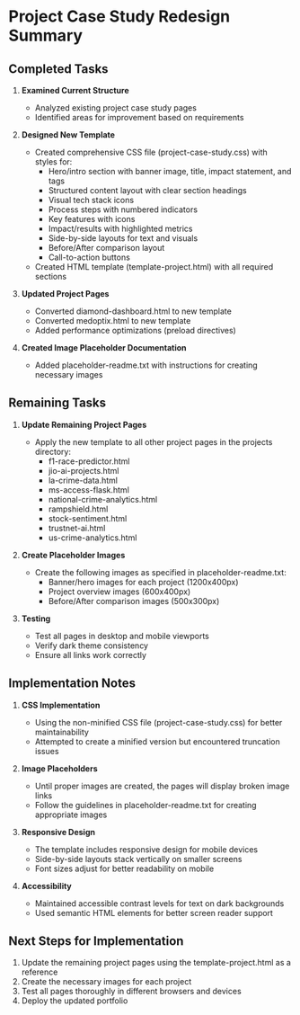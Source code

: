 # Project Case Study Redesign Summary

## Completed Tasks

1. **Examined Current Structure**
   - Analyzed existing project case study pages
   - Identified areas for improvement based on requirements

2. **Designed New Template**
   - Created comprehensive CSS file (project-case-study.css) with styles for:
     - Hero/intro section with banner image, title, impact statement, and tags
     - Structured content layout with clear section headings
     - Visual tech stack icons
     - Process steps with numbered indicators
     - Key features with icons
     - Impact/results with highlighted metrics
     - Side-by-side layouts for text and visuals
     - Before/After comparison layout
     - Call-to-action buttons
   - Created HTML template (template-project.html) with all required sections

3. **Updated Project Pages**
   - Converted diamond-dashboard.html to new template
   - Converted medoptix.html to new template
   - Added performance optimizations (preload directives)

4. **Created Image Placeholder Documentation**
   - Added placeholder-readme.txt with instructions for creating necessary images

## Remaining Tasks

1. **Update Remaining Project Pages**
   - Apply the new template to all other project pages in the projects directory:
     - f1-race-predictor.html
     - jio-ai-projects.html
     - la-crime-data.html
     - ms-access-flask.html
     - national-crime-analytics.html
     - rampshield.html
     - stock-sentiment.html
     - trustnet-ai.html
     - us-crime-analytics.html

2. **Create Placeholder Images**
   - Create the following images as specified in placeholder-readme.txt:
     - Banner/hero images for each project (1200x400px)
     - Project overview images (600x400px)
     - Before/After comparison images (500x300px)

3. **Testing**
   - Test all pages in desktop and mobile viewports
   - Verify dark theme consistency
   - Ensure all links work correctly

## Implementation Notes

1. **CSS Implementation**
   - Using the non-minified CSS file (project-case-study.css) for better maintainability
   - Attempted to create a minified version but encountered truncation issues

2. **Image Placeholders**
   - Until proper images are created, the pages will display broken image links
   - Follow the guidelines in placeholder-readme.txt for creating appropriate images

3. **Responsive Design**
   - The template includes responsive design for mobile devices
   - Side-by-side layouts stack vertically on smaller screens
   - Font sizes adjust for better readability on mobile

4. **Accessibility**
   - Maintained accessible contrast levels for text on dark backgrounds
   - Used semantic HTML elements for better screen reader support

## Next Steps for Implementation

1. Update the remaining project pages using the template-project.html as a reference
2. Create the necessary images for each project
3. Test all pages thoroughly in different browsers and devices
4. Deploy the updated portfolio